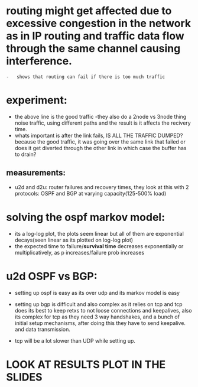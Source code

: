 # routing might get affected due to excessive congestion in the network as in IP routing and traffic data flow through the same channel causing interference.
    -   shows that routing can fail if there is too much traffic

# experiment:
- the above line is the good traffic
-they also do a 2node vs 3node thing noise traffic, using different paths and the result is it affects the recivery time.
- whats important is after the link fails, IS ALL THE TRAFFIC DUMPED?because the good traffic, it was going over the same link that failed or does it get diverted through the other link in which case the buffer has to drain?

## measurements:
- u2d and d2u: router failures and recovery times, they look at this with 2 protocols: OSPF and BGP at varying capacity(125-500% load)

# solving the ospf markov model:
- its a log-log plot, the plots seem linear but all of them are exponential decays(seen linear as its plotted on log-log plot)
-  the expected time to failure/**survival time** decreases exponentially or multiplicatively, as p increases/failure prob increases

# u2d OSPF vs BGP:
-  setting up ospf is easy as its over udp and its markov model is easy
- setting up bgp is difficult and also complex as it relies on tcp and tcp does its best to keep retxs to not loose connections and keepalives, also its complex for tcp as they need 3 way handshakes, and a bunch of initial setup mechanisms, after doing this they have to send keepalive. and data transmission.

- tcp will be a lot slower than UDP while setting up.

# LOOK AT RESULTS PLOT IN THE SLIDES
